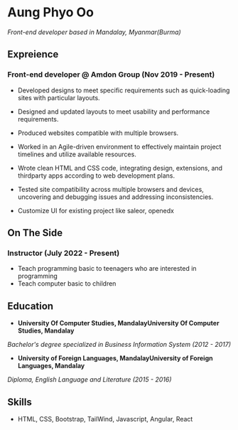 Aung Phyo Oo
===============
  
  *Front-end developer based in Mandalay, Myanmar(Burma)*
  
  ## Expreience 
  ### Front-end developer @ Amdon Group (Nov 2019 - Present)
- Developed designs to meet specific requirements such as quick-loading sites with particular layouts.

- Designed and updated layouts to meet usability and performance requirements.

- Produced websites compatible with multiple browsers.

- Worked in an Agile-driven environment to effectively maintain project timelines and utilize available resources.

- Wrote clean HTML and CSS code, integrating design, extensions, and thirdparty apps according to web development plans.

- Tested site compatibility across multiple browsers and devices, uncovering and debugging issues and addressing inconsistencies.

- Customize UI for existing project like saleor, openedx


## On The Side
### Instructor (July 2022 - Present)
- Teach programming basic to teenagers who are interested in programming
- Teach computer basic to children

## Education
- **University Of Computer Studies, MandalayUniversity Of Computer Studies, Mandalay**

*Bachelor's degree specialized in Business Information System (2012 - 2017)*

- **University of Foreign Languages, MandalayUniversity of Foreign Languages, Mandalay**

*Diploma, English Language and Literature (2015 - 2016)*

## Skills
- HTML, CSS, Bootstrap, TailWind, Javascript, Angular, React
